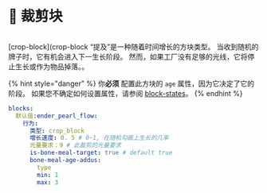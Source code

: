 # 🌽 裁剪块

<figure><img src="https://1836335287-files.gitbook.io/~/files/v0/b/gitbook-x-prod.appspot.com/o/spaces%2FOgvQ1fEJPROp7131PPlK%2Fuploads%2FhmVLWF8LYSK3x2zJDRy2%2Fimage.png?alt=media&#x26;token=8dc7854c-a1f7-49d4-a713-6f6ef31a2069" alt=""><figcaption></figcaption></figure>

[crop-block](crop-block “提及”是一种随着时间增长的方块类型。 当收到随机的牌子时，它有机会进入下一生长阶段。 然而，如果工厂没有足够的光线，它将停止生长或作为物品掉落。。&#x20;

{% hint style="danger" %}
你**必须** 配置此方块的 `age` 属性，因为它决定了它的阶段。 如果您不确定如何设置属性，请参阅 [block-states](../block-states "提及")。
{% endhint %}

```yaml
blocks:
  默认值:ender_pearl_flow:
    行为:
      类型: crop_block
      增长速度: 0. 5 # 0~1, 在随机勾画上生长的几率
      光量要求：9 # 此裁剪的光量要求
      is-bone-meal-target: true # default true
      bone-meal-age-addus:
        type
        min: 1
        max: 3
```
